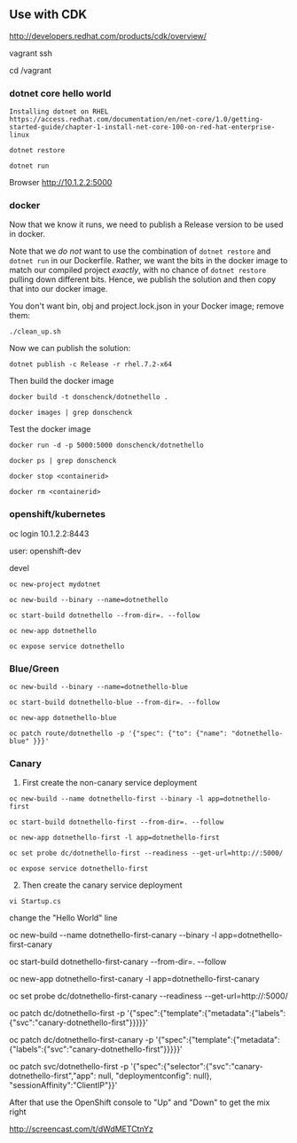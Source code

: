 ## Use with CDK 
http://developers.redhat.com/products/cdk/overview/

vagrant ssh

cd /vagrant

### dotnet core hello world
`Installing dotnet on RHEL
https://access.redhat.com/documentation/en/net-core/1.0/getting-started-guide/chapter-1-install-net-core-100-on-red-hat-enterprise-linux`

`dotnet restore`

`dotnet run`

Browser http://10.1.2.2:5000

### docker
Now that we know it runs, we need to publish a Release version to be used in docker.

Note that we *do not* want to use the combination of `dotnet restore` and `dotnet run` in our Dockerfile. Rather, we want the bits in the docker image to match our compiled project *exactly*, with no chance of `dotnet restore` pulling down different bits. Hence, we publish the solution and then copy that into our docker image.

You don't want bin, obj and project.lock.json in your Docker image; remove them:

`./clean_up.sh`

Now we can publish the solution:

`dotnet publish -c Release -r rhel.7.2-x64`

Then build the docker image

`docker build -t donschenck/dotnethello .`

`docker images | grep donschenck`

Test the docker image

`docker run -d -p 5000:5000 donschenck/dotnethello`

`docker ps | grep donschenck`

`docker stop <containerid>`

`docker rm <containerid>`

### openshift/kubernetes
oc login 10.1.2.2:8443

user: openshift-dev

devel

`oc new-project mydotnet`

`oc new-build --binary --name=dotnethello`

`oc start-build dotnethello --from-dir=. --follow`

`oc new-app dotnethello`

`oc expose service dotnethello`


### Blue/Green
`oc new-build --binary --name=dotnethello-blue`

`oc start-build dotnethello-blue --from-dir=. --follow`

`oc new-app dotnethello-blue`

`oc patch route/dotnethello -p '{"spec": {"to": {"name": "dotnethello-blue" }}}'`

### Canary

1) First create the non-canary service deployment

`oc new-build --name dotnethello-first --binary -l app=dotnethello-first`

`oc start-build dotnethello-first --from-dir=. --follow`

`oc new-app dotnethello-first -l app=dotnethello-first`

`oc set probe dc/dotnethello-first --readiness --get-url=http://:5000/`

`oc expose service dotnethello-first`

2) Then create the canary service deployment

`vi Startup.cs`

change the "Hello World" line

oc new-build --name dotnethello-first-canary --binary -l app=dotnethello-first-canary

oc start-build dotnethello-first-canary --from-dir=. --follow

oc new-app dotnethello-first-canary -l app=dotnethello-first-canary

oc set probe dc/dotnethello-first-canary --readiness --get-url=http://:5000/

oc patch dc/dotnethello-first -p '{"spec":{"template":{"metadata":{"labels":{"svc":"canary-dotnethello-first"}}}}}'

oc patch dc/dotnethello-first-canary -p '{"spec":{"template":{"metadata":{"labels":{"svc":"canary-dotnethello-first"}}}}}'

oc patch svc/dotnethello-first -p '{"spec":{"selector":{"svc":"canary-dotnethello-first","app": null, "deploymentconfig": null}, "sessionAffinity":"ClientIP"}}'

After that use the OpenShift console to "Up" and "Down" to get the mix right

http://screencast.com/t/dWdMETCtnYz






